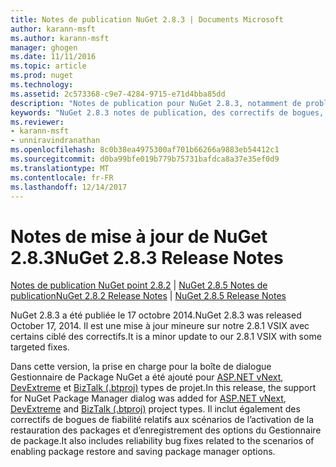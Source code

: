 ```yaml
---
title: Notes de publication NuGet 2.8.3 | Documents Microsoft
author: karann-msft
ms.author: karann-msft
manager: ghogen
ms.date: 11/11/2016
ms.topic: article
ms.prod: nuget
ms.technology: 
ms.assetid: 2c573368-c9e7-4284-9715-e71d4bba85dd
description: "Notes de publication pour NuGet 2.8.3, notamment de problèmes connus, des correctifs de bogues, les fonctionnalités ajoutées et dcr."
keywords: "NuGet 2.8.3 notes de publication, des correctifs de bogues, problèmes connus, ajouté des fonctionnalités, DCR"
ms.reviewer:
- karann-msft
- unniravindranathan
ms.openlocfilehash: 8c0b38ea4975300af701b66266a9883eb54412c1
ms.sourcegitcommit: d0ba99bfe019b779b75731bafdca8a37e35ef0d9
ms.translationtype: MT
ms.contentlocale: fr-FR
ms.lasthandoff: 12/14/2017
---
```

# <a name="nuget-283-release-notes"></a><span data-ttu-id="e37a3-104">Notes de mise à jour de NuGet 2.8.3</span><span class="sxs-lookup"><span data-stu-id="e37a3-104">NuGet 2.8.3 Release Notes</span></span>

<span data-ttu-id="e37a3-105">[Notes de publication NuGet point 2.8.2](../release-notes/nuget-2.8.2.md) | [NuGet 2.8.5 Notes de publication](../release-notes/nuget-2.8.5.md)</span><span class="sxs-lookup"><span data-stu-id="e37a3-105">[NuGet 2.8.2 Release Notes](../release-notes/nuget-2.8.2.md) | [NuGet 2.8.5 Release Notes](../release-notes/nuget-2.8.5.md)</span></span>

<span data-ttu-id="e37a3-106">NuGet 2.8.3 a été publiée le 17 octobre 2014.</span><span class="sxs-lookup"><span data-stu-id="e37a3-106">NuGet 2.8.3 was released October 17, 2014.</span></span> <span data-ttu-id="e37a3-107">Il est une mise à jour mineure sur notre 2.8.1 VSIX avec certains ciblé des correctifs.</span><span class="sxs-lookup"><span data-stu-id="e37a3-107">It is a minor update to our 2.8.1 VSIX with some targeted fixes.</span></span>

<span data-ttu-id="e37a3-108">Dans cette version, la prise en charge pour la boîte de dialogue Gestionnaire de Package NuGet a été ajouté pour [ASP.NET vNext](http://www.asp.net/vnext), [DevExtreme](http://js.devexpress.com/) et [BizTalk (.btproj)](http://msdn.microsoft.com/library/aa577497.aspx) types de projet.</span><span class="sxs-lookup"><span data-stu-id="e37a3-108">In this release, the support for NuGet Package Manager dialog was added for [ASP.NET vNext](http://www.asp.net/vnext), [DevExtreme](http://js.devexpress.com/) and [BizTalk (.btproj)](http://msdn.microsoft.com/library/aa577497.aspx) project types.</span></span> <span data-ttu-id="e37a3-109">Il inclut également des correctifs de bogues de fiabilité relatifs aux scénarios de l’activation de la restauration des packages et d’enregistrement des options du Gestionnaire de package.</span><span class="sxs-lookup"><span data-stu-id="e37a3-109">It also includes reliability bug fixes related to the scenarios of enabling package restore and saving package manager options.</span></span>
